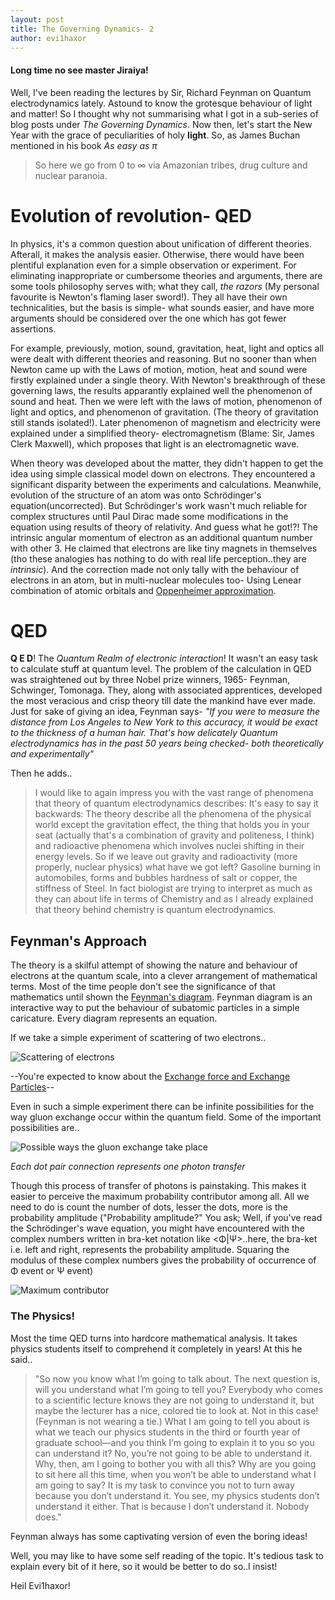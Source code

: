```yaml
---
layout: post
title: The Governing Dynamics- 2
author: evi1haxor
---
```



#### Long time no see master Jiraiya!
Well, I've been reading the lectures by Sir, Richard Feynman on Quantum electrodynamics lately. Astound to know the grotesque behaviour of light and matter! So I thought why not summarising what I got in a sub-series of blog posts under *The Governing Dynamics*. Now then, let's start the New Year with the grace of peculiarities of holy **light**. So, as James Buchan mentioned in his book *As easy as π*

> So here we go from 0 to ∞ via Amazonian tribes, drug culture and nuclear paranoia.

# Evolution of revolution- QED
In physics, it's a common question about unification of different theories. Afterall, it makes the analysis easier. Otherwise, there would have been plentiful explanation even for a simple observation or experiment. For eliminating inappropriate or cumbersome theories and arguments, there are some tools philosophy serves with; what they call, *the razors* (My personal favourite is Newton's flaming laser sword!). They all have their own technicalities, but the basis is simple- what sounds easier, and have more arguments should be considered over the one which has got fewer assertions.

For example, previously, motion, sound, gravitation, heat, light and optics all were dealt with different theories and reasoning. But no sooner than when Newton came up with the Laws of motion, motion, heat and sound were firstly explained under a single theory. With Newton's breakthrough of these governing laws, the results apparantly explained well the phenomenon of sound and heat. Then we were left with the laws of motion, phenomenon of light and optics, and phenomenon of gravitation. (The theory of gravitation still stands isolated!). Later phenomenon of magnetism and electricity were explained under a simplified theory- electromagnetism (Blame: Sir, James Clerk Maxwell), which proposes that light is an electromagnetic wave.

When theory was developed about the matter, they didn't happen to get the idea using simple classical model down on electrons. They encountered a significant disparity between the experiments and calculations. Meanwhile, evolution of the structure of an atom was onto Schrödinger's equation(uncorrected). But Schrödinger's work wasn't much reliable for complex structures until Paul Dirac made some modifications in the equation using results of theory of relativity. And guess what he got!?! The intrinsic angular momentum of electron as an additional quantum number with other 3. He claimed that electrons are like tiny magnets in themselves (tho these analogies has nothing to do with real life perception..they are *intrinsic*). And the correction made not only tally with the behaviour of electrons in an atom, but in multi-nuclear molecules too- Using Lenear combination of atomic orbitals and [Oppenheimer approximation](https://en.m.wikipedia.org/wiki/Born–Oppenheimer_approximation).

# QED
**Q E D**! The *Quantum Realm of electronic interaction*!
It wasn't an easy task to calculate stuff at quantum level. The problem of the calculation in QED was straightened out by three Nobel prize winners, 1965- Feynman, Schwinger, Tomonaga. They, along with associated apprentices, developed the most veracious and crisp theory till date the mankind have ever made. Just for sake of giving an idea, Feynman says- *"If you were to measure the distance from Los Angeles to New York to this accuracy, it would be exact to the thickness of a human hair.  That's how delicately Quantum electrodynamics has in the past 50 years being checked- both theoretically and experimentally"*

Then he adds..

> I would like to again impress you with the vast range of phenomena that theory of quantum electrodynamics describes: It's easy to say it backwards: The theory describe all the phenomena of the physical world except the gravitation effect, the thing that holds you in your seat (actually that's a combination of gravity and politeness, I think) and radioactive phenomena which involves nuclei shifting in their energy levels. So if we leave out gravity and radioactivity (more properly, nuclear physics) what have we got left? Gasoline burning in automobiles, forms and bubbles hardness of salt or copper, the stiffness of Steel. In fact biologist are trying to interpret as much as they can about life in terms of Chemistry and as I already explained that theory behind chemistry is quantum electrodynamics.

## Feynman's Approach
The theory is a skilful attempt of showing the nature and behaviour of electrons at the quantum scale, into a clever arrangement of mathematical terms. Most of the time people don't see the significance of that mathematics until shown the [Feynman's diagram](https://en.m.wikipedia.org/wiki/Feynman_diagram). Feynman diagram is an interactive way to put the behaviour of subatomic particles in a simple caricature. Every diagram represents an equation.

If we take a simple experiment of scattering of two electrons..

![Scattering of electrons](https://raw.githubusercontent.com/evi1haxor/evi1haxor.github.io/master/images/IMG_20180101_140803_912.jpg)

--You're expected to know about the [Exchange force and Exchange Particles](https://en.m.wikipedia.org/wiki/Exchange_force)--


Even in such a simple experiment there can be infinite possibilities for the way gluon exchange occur within the quantum field. Some of the important possibilities are..

![Possible ways the gluon exchange take place](https://raw.githubusercontent.com/evi1haxor/evi1haxor.github.io/master/images/IMG_20180101_125527_182.jpg)

*Each dot pair connection represents one photon transfer*

Though this process of transfer of photons is painstaking. This makes it easier to perceive the maximum probability contributor among all. All we need to do is count the number of dots, lesser the dots, more is the probability amplitude ("Probability amplitude?" You ask; Well, if you've read the Schrödinger's wave equation, you might have encountered with the complex numbers written in bra-ket notation like <Φ|Ψ>..here, the bra-ket i.e. left and right, represents the probability amplitude. Squaring the modulus of these complex numbers gives the probability of occurrence of Φ event or Ψ event)

![Maximum contributor](https://raw.githubusercontent.com/evi1haxor/evi1haxor.github.io/master/images/IMG_20180101_140807_400.jpg)

### The Physics!

Most the time QED turns into hardcore mathematical analysis. It takes physics students itself to comprehend it completely in years! At this he said..

> "So now you know what I’m going to talk about. The next question is, will you understand what I’m going to tell you? Everybody who comes to a scientific lecture knows they are not going to understand it, but maybe the lecturer has a nice, colored tie to look at. Not in this case! (Feynman is not wearing a tie.)
> What I am going to tell you about is what we teach our physics students in the third or fourth year of graduate school—and you think I’m going to explain it to you so you can understand it? No, you’re not going to be able to understand it. Why, then, am I going to bother you with all this? Why are you going to sit here all this time, when you won’t be able to understand what I am going to say? It is my task to convince you not to turn away because you don’t understand it. You see, my physics students don’t understand it either. That is because I don’t understand it. Nobody does."

Feynman always has some captivating version of even the boring ideas!

Well, you may like to have some self reading of the topic. It's tedious task to explain every bit of it here, so it would be better to do so..I insist!

Heil Evi1haxor!
